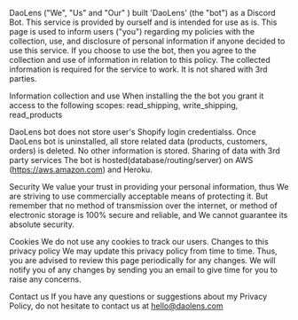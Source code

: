 DaoLens ("We", "Us" and "Our" ) built 'DaoLens' (the "bot") as a Discord Bot. This service is provided by ourself and is intended for use as is. This page is used to inform users ("you") regarding my policies with the collection, use, and disclosure of personal information if anyone decided to use this service. If you choose to use the bot, then you agree to the collection and use of information in relation to this policy. The collected information is required for the service to work. It is not shared with 3rd parties.

Information collection and use When installing the the bot you grant it access to the following scopes: read_shipping, write_shipping, read_products

DaoLens bot does not store user's Shopify login credentialss. Once DaoLens bot is uninstalled, all store related data (products, customers, orders) is deleted. No other information is stored. Sharing of data with 3rd party services The bot is hosted(database/routing/server) on AWS (https://aws.amazon.com) and Heroku.

Security We value your trust in providing your personal information, thus We are striving to use commercially acceptable means of protecting it. But remember that no method of transmission over the internet, or method of electronic storage is 100% secure and reliable, and We cannot guarantee its absolute security.

Cookies We do not use any cookies to track our users. Changes to this privacy policy We may update this privacy policy from time to time. Thus, you are advised to review this page periodically for any changes. We will notify you of any changes by sending you an email to give time for you to raise any concerns.

Contact us If you have any questions or suggestions about my Privacy Policy, do not hesitate to contact us at hello@daolens.com
